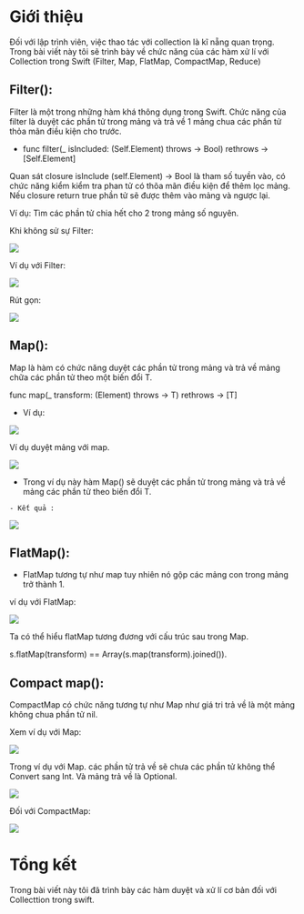 # Giới thiệu
Đối với lập trình viên, việc thao tác với collection là kĩ nẵng quan trọng. Trong bài viết này tôi sẽ trình bày về chức năng của các hàm xử lí với Collection trong Swift (Filter, Map, FlatMap, CompactMap, Reduce)

## Filter():
Filter là một trong những hàm khá thông dụng trong Swift. Chức năng của filter là duyệt các phần tử trong mảng và trả về 1 mảng chua các phần tử thỏa mãn điều kiện cho trước.
 -  func filter(_ isIncluded: (Self.Element) throws -> Bool) rethrows -> [Self.Element]

Quan sát closure isInclude (self.Element) -> Bool là tham số tuyền vào, có chức  năng kiểm kiểm tra phan tử có thõa mãn điều kiện để thêm lọc mảng. Nếu closure return true phần tử sẽ được thêm vào mảng  và ngược lại.

Ví dụ: Tìm các phần tử chia hết cho 2 trong mảng số nguyên.
 
 
 Khi không sử sự Filter:

![](https://images.viblo.asia/a8e8f893-e555-4f31-8b61-2d3c8f3ab5c9.png)


Ví dụ với Filter:
    
   ![](https://images.viblo.asia/66b61a68-75b8-4247-9669-c98ad2fc4341.png)
  
  Rút gọn: 
  
![](https://images.viblo.asia/b29be977-f3d2-4c5f-8f4d-6334d1152553.png)

   
## Map():
Map là hàm có chức năng duyệt các phần tử trong mảng và trả về mảng chữa các phần tử theo một biến đổi T.

func map<T>(_ transform: (Element) throws -> T) rethrows -> [T]
    
   - Ví dụ:
    
![](https://images.viblo.asia/8fe3036c-c4c2-4a2a-bf54-92a37508ad47.png)

Ví dụ duyệt mảng với map.
  
  ![](https://images.viblo.asia/2f31777f-5086-4695-afd3-d5864431fc42.png)

    
    
    
   - Trong ví dụ này hàm Map() sẽ duyệt các phần tử trong mảng và trả về mảng các phần tử theo biến đổi T.
    
    - Kết quả :
    
![](https://images.viblo.asia/249ee4fb-45b1-4c6a-b1e4-fbc06686f391.png)

    
## FlatMap():
    
   - FlatMap tương tự như map tuy nhiên nó gộp các mảng con trong mảng trở thành 1.
    
ví dụ với FlatMap:
    
![](https://images.viblo.asia/62ea5f58-05aa-4830-bf54-29fd1f201b99.png)

Ta có thể hiểu flatMap tương đương với cấu trúc sau trong Map. 
    
s.flatMap(transform)  ==  Array(s.map(transform).joined()).

    
## Compact map():
    
CompactMap có chức năng tương tự như Map như giá tri trả về là một mảng  không chua phần tử nil.
    
Xem ví dụ với Map: 

![](https://images.viblo.asia/26e412a4-58ee-4549-afd8-9ab7f3012824.png)


Trong ví dụ với Map. các phần tử trả về sẽ chưa các phần tử không thể Convert sang Int. Và mảng trả về là Optional.
    
![](https://images.viblo.asia/10e40de8-c5e2-49e1-bc6e-64f536a1af5f.png)

Đối với CompactMap:

![](https://images.viblo.asia/359572f2-9ff1-4d24-b4ca-d76b1cd26004.png)


# Tổng kết

Trong bài viết này tôi đã trình bày các hàm duyệt và xử lí cơ bản đối với Collecttion trong swift.